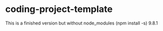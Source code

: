 # coding-project-template
This is a finished version but without node_modules (npm install -s) 9.8.1
